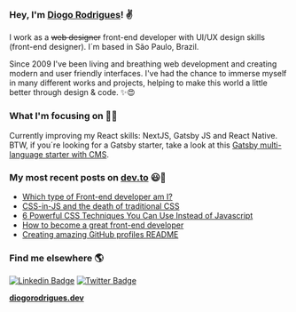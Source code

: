 ### Hey, I'm [Diogo Rodrigues](https://www.diogorodrigues.dev/about)! ✌

I work as a ~~web designer~~ front-end developer with UI/UX design skills (front-end designer). I´m based in São Paulo, Brazil.

Since 2009 I've been living and breathing web development and creating modern and user friendly interfaces. I've had the chance to immerse myself in many different works and projects, helping to make this world a little better through design & code. ✨😍

### What I'm focusing on 👨‍💻

Currently improving my React skills: NextJS, Gatsby JS and React Native.<br />
BTW, if you´re looking for a Gatsby starter, take a look at this [Gatsby multi-language starter with CMS](https://github.com/diogorodrigues/iceberg-gatsby-multilang).

### My most recent posts on [dev.to](https://dev.to/diogorodrigues) 😃🧾
<!-- BLOG-POST-LIST:START -->
- [Which type of Front-end developer am I?](https://dev.to/diogorodrigues/which-type-of-front-end-developer-am-i-2a56)
- [CSS-in-JS and the death of traditional CSS](https://dev.to/diogorodrigues/css-in-js-and-the-death-of-traditional-css-1cop)
- [6 Powerful CSS Techniques You Can Use Instead of Javascript](https://dev.to/diogorodrigues/6-powerful-css-techniques-you-can-use-instead-of-javascript-2f44)
- [How to become a great front-end developer](https://dev.to/diogorodrigues/how-to-become-a-great-front-end-developer-1fom)
- [Creating amazing GitHub profiles README](https://dev.to/diogorodrigues/creating-amazing-github-profiles-readme-5h31)
<!-- BLOG-POST-LIST:END -->

### Find me elsewhere 🌎

[![Linkedin Badge](https://img.shields.io/badge/-LinkedIn-blue?style=flat-square&logo=Linkedin&logoColor=white&link=https://www.linkedin.com/in/harshkumarkhatri/)](https://www.linkedin.com/in/diogorodrigues02/)  [![Twitter Badge](https://img.shields.io/badge/-Twitter-1ca0f1?style=flat-square&labelColor=1ca0f1&logo=twitter&logoColor=white&link=https://twitter.com/_diogorodrigues)](https://twitter.com/_diogorodrigues)


**[diogorodrigues.dev](https://www.diogorodrigues.dev/)**
